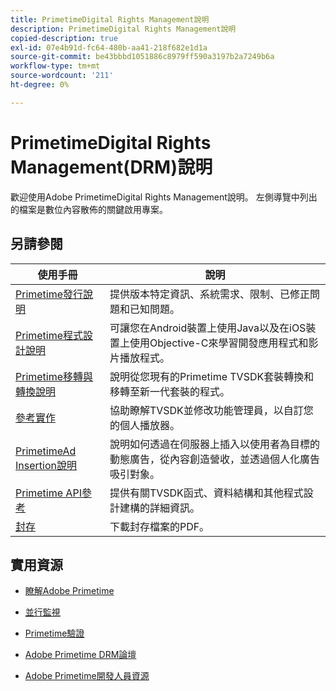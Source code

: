 ```yaml
---
title: PrimetimeDigital Rights Management說明
description: PrimetimeDigital Rights Management說明
copied-description: true
exl-id: 07e4b91d-fc64-480b-aa41-218f682e1d1a
source-git-commit: be43bbbd1051886c8979ff590a3197b2a7249b6a
workflow-type: tm+mt
source-wordcount: '211'
ht-degree: 0%

---
```


# PrimetimeDigital Rights Management(DRM)說明

歡迎使用Adobe PrimetimeDigital Rights Management說明。 左側導覽中列出的檔案是數位內容散佈的關鍵啟用專案。

## 另請參閱

| 使用手冊 | 說明 |
|--- |--- |
| [Primetime發行說明](/help/release-notes/home.md) | 提供版本特定資訊、系統需求、限制、已修正問題和已知問題。 |
| [Primetime程式設計說明](/help/programming/home.md) | 可讓您在Android裝置上使用Java以及在iOS裝置上使用Objective-C來學習開發應用程式和影片播放程式。 |
| [Primetime移轉與轉換說明](/help/migration-guides/home.md) | 說明從您現有的Primetime TVSDK套裝轉換和移轉至新一代套裝的程式。 |
| [參考實作](/help/android-reference-implementation/home.md) | 協助瞭解TVSDK並修改功能管理員，以自訂您的個人播放器。 |
| [PrimetimeAd Insertion說明](/help/primetime-ad-insertion/home.md) | 說明如何透過在伺服器上插入以使用者為目標的動態廣告，從內容創造營收，並透過個人化廣告吸引對象。 |
| [Primetime API參考](/help/reference/api-references.md) | 提供有關TVSDK函式、資料結構和其他程式設計建構的詳細資訊。 |
| [封存](https://helpx.adobe.com/primetime/archives.html) | 下載封存檔案的PDF。 |

## 實用資源

* [瞭解Adobe Primetime](https://www.adobe.com/in/marketing/primetime.html)

* [並行監視](https://tve.helpdocsonline.com/concurrency-monitoring-introduction)

* [Primetime驗證](https://tve.helpdocsonline.com/home)

* [Adobe Primetime DRM論壇](https://forums.adobe.com/community/adobe_access)

* [Adobe Primetime開發人員資源](https://www.adobe.com/devnet/primetime.html)
